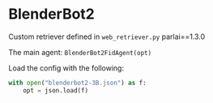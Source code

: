 # BlenderBot2

Custom retriever defined in `web_retriever.py`
parlai==1.3.0

The main agent: `BlenderBot2FidAgent(opt)`

Load the config with the following:

```python
with open("blenderbot2-3B.json") as f:
    opt = json.load(f)
```
